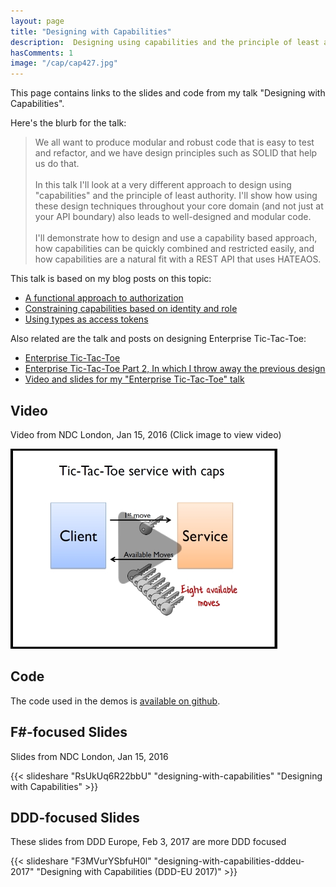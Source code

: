 ```yaml
---
layout: page
title: "Designing with Capabilities"
description:  Designing using capabilities and the principle of least authority
hasComments: 1
image: "/cap/cap427.jpg"
---
```


This page contains links to the slides and code from my talk "Designing with Capabilities".

Here's the blurb for the talk:


> We all want to produce modular and robust code that is easy to test and refactor,
> and we have design principles such as SOLID that help us do that.\
> \
> In this talk I'll look at a very different approach to design using "capabilities"
> and the principle of least authority. I'll show how using these design techniques
> throughout your core domain (and not just at your API boundary) also
> leads to well-designed and modular code.\
> \
> I'll demonstrate how to design and use a capability based approach,
> how capabilities can be quickly combined and restricted easily,
> and how capabilities are a natural fit with a REST API that uses HATEAOS.

This talk is based on my blog posts on this topic:

* [A functional approach to authorization](/posts/capability-based-security/)
* [Constraining capabilities based on identity and role](/posts/capability-based-security-2/)
* [Using types as access tokens](/posts/capability-based-security-3/)

Also related are the talk and posts on designing Enterprise Tic-Tac-Toe:

* [Enterprise Tic-Tac-Toe](/posts/enterprise-tic-tac-toe/)
* [Enterprise Tic-Tac-Toe Part 2, In which I throw away the previous design](/posts/enterprise-tic-tac-toe-2/)
* [Video and slides for my "Enterprise Tic-Tac-Toe" talk](/ettt/)

## Video

Video from NDC London, Jan 15, 2016 (Click image to view video)

[![Video from NDC London, Jan 15, 2016](cap427.jpg)](https://goo.gl/hmzGFn)

## Code

The code used in the demos is [available on github](https://github.com/swlaschin/DesigningWithCapabilities).

## F#-focused Slides

Slides from NDC London, Jan 15, 2016

{{< slideshare "RsUkUq6R22bbU" "designing-with-capabilities" "Designing with Capabilities" >}}

## DDD-focused Slides

These slides from DDD Europe, Feb 3, 2017 are more DDD focused

{{< slideshare "F3MVurYSbfuH0l" "designing-with-capabilities-dddeu-2017" "Designing with Capabilities (DDD-EU 2017)" >}}



